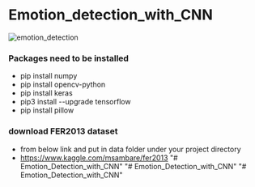 # Emotion_detection_with_CNN

![emotion_detection]()

### Packages need to be installed
- pip install numpy
- pip install opencv-python
- pip install keras
- pip3 install --upgrade tensorflow
- pip install pillow

### download FER2013 dataset
- from below link and put in data folder under your project directory
- https://www.kaggle.com/msambare/fer2013
"# Emotion_Detection_with_CNN" 
"# Emotion_Detection_with_CNN" 
"# Emotion_Detection_with_CNN" 
